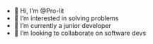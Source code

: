 - 👋 Hi, I’m @Pro-lit
- 👀 I’m interested in solving problems
- 🌱 I’m currently a junior developer
- 💞️ I’m looking to collaborate on software devs


<!---
Pro-lit/Pro-lit is a ✨ special ✨ repository because its `README.md` (this file) appears on your GitHub profile.
You can click the Preview link to take a look at your changes.
--->

